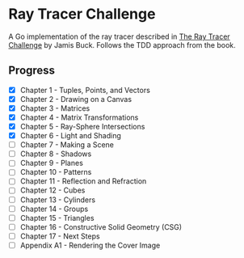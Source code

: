 # Ray Tracer Challenge

A Go implementation of the ray tracer described in [The Ray Tracer Challenge](http://raytracerchallenge.com/) by Jamis Buck. Follows the TDD approach from the book.

## Progress

- [x] Chapter 1 - Tuples, Points, and Vectors
- [x] Chapter 2 - Drawing on a Canvas
- [X] Chapter 3 - Matrices
- [X] Chapter 4 - Matrix Transformations
- [X] Chapter 5 - Ray-Sphere Intersections
- [X] Chapter 6 - Light and Shading
- [ ] Chapter 7 - Making a Scene
- [ ] Chapter 8 - Shadows
- [ ] Chapter 9 - Planes
- [ ] Chapter 10 - Patterns
- [ ] Chapter 11 - Reflection and Refraction
- [ ] Chapter 12 - Cubes
- [ ] Chapter 13 - Cylinders
- [ ] Chapter 14 - Groups
- [ ] Chapter 15 - Triangles
- [ ] Chapter 16 - Constructive Solid Geometry (CSG)
- [ ] Chapter 17 - Next Steps
- [ ] Appendix A1 - Rendering the Cover Image
